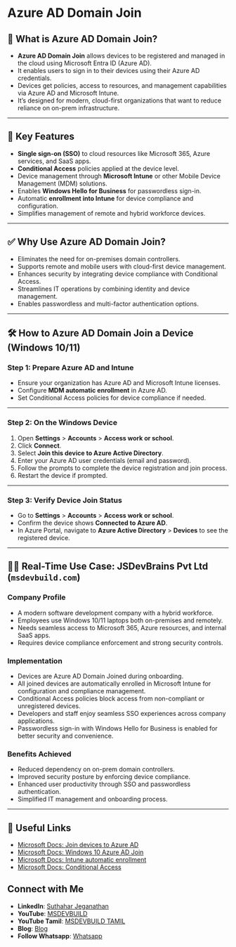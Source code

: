 # Azure AD Domain Join

## 📌 What is Azure AD Domain Join?

- **Azure AD Domain Join** allows devices to be registered and managed in the cloud using Microsoft Entra ID (Azure AD).
- It enables users to sign in to their devices using their Azure AD credentials.
- Devices get policies, access to resources, and management capabilities via Azure AD and Microsoft Intune.
- It’s designed for modern, cloud-first organizations that want to reduce reliance on on-prem infrastructure.

---

## 🔑 Key Features

- **Single sign-on (SSO)** to cloud resources like Microsoft 365, Azure services, and SaaS apps.
- **Conditional Access** policies applied at the device level.
- Device management through **Microsoft Intune** or other Mobile Device Management (MDM) solutions.
- Enables **Windows Hello for Business** for passwordless sign-in.
- Automatic **enrollment into Intune** for device compliance and configuration.
- Simplifies management of remote and hybrid workforce devices.

---

## ✅ Why Use Azure AD Domain Join?

- Eliminates the need for on-premises domain controllers.
- Supports remote and mobile users with cloud-first device management.
- Enhances security by integrating device compliance with Conditional Access.
- Streamlines IT operations by combining identity and device management.
- Enables passwordless and multi-factor authentication options.

---

## 🛠️ How to Azure AD Domain Join a Device (Windows 10/11)

### Step 1: Prepare Azure AD and Intune

- Ensure your organization has Azure AD and Microsoft Intune licenses.
- Configure **MDM automatic enrollment** in Azure AD.
- Set Conditional Access policies for device compliance if needed.

---

### Step 2: On the Windows Device

1. Open **Settings** > **Accounts** > **Access work or school**.
2. Click **Connect**.
3. Select **Join this device to Azure Active Directory**.
4. Enter your Azure AD user credentials (email and password).
5. Follow the prompts to complete the device registration and join process.
6. Restart the device if prompted.

---

### Step 3: Verify Device Join Status

- Go to **Settings** > **Accounts** > **Access work or school**.
- Confirm the device shows **Connected to <Your Organization> Azure AD**.
- In Azure Portal, navigate to **Azure Active Directory** > **Devices** to see the registered device.

---

## 🧑‍💼 Real-Time Use Case: JSDevBrains Pvt Ltd (`msdevbuild.com`)

### Company Profile

- A modern software development company with a hybrid workforce.
- Employees use Windows 10/11 laptops both on-premises and remotely.
- Needs seamless access to Microsoft 365, Azure resources, and internal SaaS apps.
- Requires device compliance enforcement and strong security controls.

### Implementation

- Devices are Azure AD Domain Joined during onboarding.
- All joined devices are automatically enrolled in Microsoft Intune for configuration and compliance management.
- Conditional Access policies block access from non-compliant or unregistered devices.
- Developers and staff enjoy seamless SSO experiences across company applications.
- Passwordless sign-in with Windows Hello for Business is enabled for better security and convenience.

### Benefits Achieved

- Reduced dependency on on-prem domain controllers.
- Improved security posture by enforcing device compliance.
- Enhanced user productivity through SSO and passwordless authentication.
- Simplified IT management and onboarding process.

---

## 🔗 Useful Links

- [Microsoft Docs: Join devices to Azure AD](https://learn.microsoft.com/en-us/azure/active-directory/devices/azuread-join-plan)
- [Microsoft Docs: Windows 10 Azure AD Join](https://learn.microsoft.com/en-us/windows/deployment/windows-10-azure-ad-join)
- [Microsoft Docs: Intune automatic enrollment](https://learn.microsoft.com/en-us/mem/intune/enrollment/device-enrollment)
- [Microsoft Docs: Conditional Access](https://learn.microsoft.com/en-us/azure/active-directory/conditional-access/overview)

 ## Connect with Me
- **LinkedIn**: [Suthahar Jeganathan](https://www.linkedin.com/in/jssuthahar/)
- **YouTube**: [MSDEVBUILD](https://www.youtube.com/@MSDEVBUILD)
- **YouTube Tamil**: [MSDEVBUILD TAMIL](https://www.youtube.com/@MSDEVBUILDTamil)
- **Blog**: [Blog](https://www.msdevbuild.com/)
- **Follow Whatsapp**: [Whatsapp](https://www.whatsapp.com/channel/0029Va5j2rHEFeXcTlUhQB0J)
